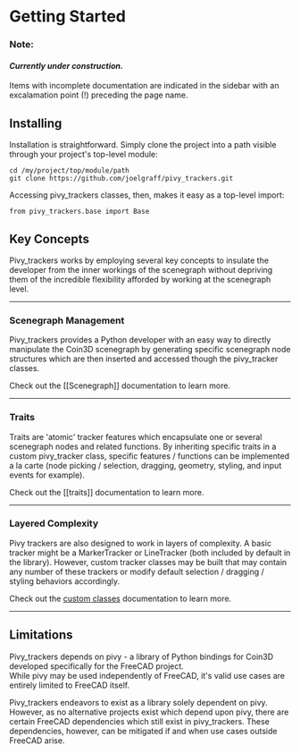 # Getting Started

### Note:  
#### _Currently under construction._  

Items with incomplete documentation are indicated in the sidebar with an excalamation point (!) preceding the page name.

## Installing

Installation is straightforward.  Simply clone the project into a path visible through your project's top-level module:

    cd /my/project/top/module/path
    git clone https://github.com/joelgraff/pivy_trackers.git

Accessing pivy_trackers classes, then, makes it easy as a top-level import:

    from pivy_trackers.base import Base

## Key Concepts

Pivy_trackers works by employing several key concepts to insulate the developer from the inner workings of the scenegraph without depriving them of the incredible flexibility afforded by working at the scenegraph level.
***
### Scenegraph Management
Pivy_trackers provides a Python developer with an easy way to directly manipulate the Coin3D scenegraph by generating specific scenegraph node structures which are then inserted and accessed though the pivy_tracker classes.

Check out the [[Scenegraph]] documentation to learn more.
***
### Traits

Traits are 'atomic' tracker features which encapsulate one or several scenegraph nodes and related functions.  By inheriting specific traits in a custom pivy_tracker class, specific features / functions can be implemented a la carte (node picking / selection, dragging, geometry, styling, and input events for example).

Check out the [[traits]] documentation to learn more.
***
### Layered Complexity

Pivy trackers are also designed to work in layers of complexity.  A basic tracker might be a MarkerTracker or LineTracker (both included by default in the library).  However, custom tracker classes may be built that may contain any number of these trackers or modify default selection / dragging / styling behaviors accordingly.  

Check out the [custom classes](Customizing) documentation to learn more.
***
## Limitations

Pivy_trackers depends on pivy - a library of Python bindings for Coin3D developed specifically for the FreeCAD project.  
While pivy may be used independently of FreeCAD, it's valid use cases are entirely limited to FreeCAD itself.  

Pivy_trackers endeavors to exist as a library solely dependent on pivy.  However, as no alternative projects exist which depend upon pivy, there are certain FreeCAD dependencies which still exist in pivy_trackers.  These dependencies, however, can be mitigated if and when use cases outside FreeCAD arise.